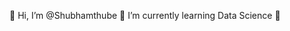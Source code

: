 👋 Hi, I’m @Shubhamthube
🌱 I’m currently learning Data Science
💞️ 

<!---
Shubhamthube/Shubhamthube is a ✨ special ✨ repository because its `README.md` (this file) appears on your GitHub profile.
You can click the Preview link to take a look at your changes.
--->
